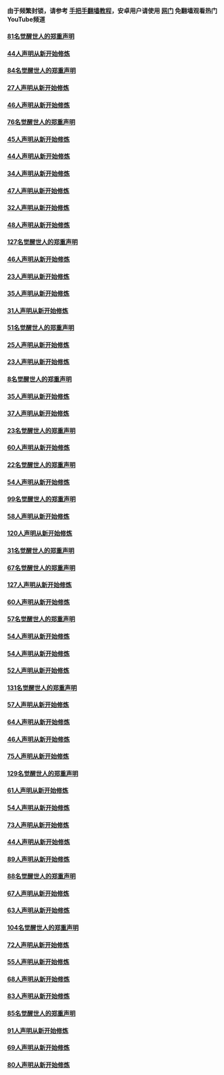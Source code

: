 #### 由于频繁封锁，请参考 [手把手翻墙教程](https://github.com/gfw-breaker/guides/wiki/)，安卓用户请使用 [网门](https://github.com/gfw-breaker/nogfw/blob/master/dl.md?t=03060200) 免翻墙观看热门YouTube频道 

#### [81名觉醒世人的郑重声明](../pages/91/421656.md?t=03060200) 

#### [44人声明从新开始修炼](../pages/91/421544.md?t=03060200) 

#### [84名觉醒世人的郑重声明](../pages/91/421543.md?t=03060200) 

#### [27人声明从新开始修炼](../pages/91/421465.md?t=03060200) 

#### [46人声明从新开始修炼](../pages/91/421454.md?t=03060200) 

#### [76名觉醒世人的郑重声明](../pages/91/421453.md?t=03060200) 

#### [45人声明从新开始修炼](../pages/91/421452.md?t=03060200) 

#### [44人声明从新开始修炼](../pages/91/421422.md?t=03060200) 

#### [34人声明从新开始修炼](../pages/91/421322.md?t=03060200) 

#### [47人声明从新开始修炼](../pages/91/421264.md?t=03060200) 

#### [32人声明从新开始修炼](../pages/91/421225.md?t=03060200) 

#### [48人声明从新开始修炼](../pages/91/421202.md?t=03060200) 

#### [127名觉醒世人的郑重声明](../pages/91/421224.md?t=03060200) 

#### [46人声明从新开始修炼](../pages/91/421203.md?t=03060200) 

#### [23人声明从新开始修炼](../pages/91/421138.md?t=03060200) 

#### [35人声明从新开始修炼](../pages/91/421122.md?t=03060200) 

#### [31人声明从新开始修炼](../pages/91/421081.md?t=03060200) 

#### [51名觉醒世人的郑重声明](../pages/91/421080.md?t=03060200) 

#### [25人声明从新开始修炼](../pages/91/421020.md?t=03060200) 

#### [23人声明从新开始修炼](../pages/91/420884.md?t=03060200) 

#### [8名觉醒世人的郑重声明](../pages/91/420883.md?t=03060200) 

#### [35人声明从新开始修炼](../pages/91/420809.md?t=03060200) 

#### [37人声明从新开始修炼](../pages/91/420766.md?t=03060200) 

#### [23名觉醒世人的郑重声明](../pages/91/420765.md?t=03060200) 

#### [60人声明从新开始修炼](../pages/91/420727.md?t=03060200) 

#### [22名觉醒世人的郑重声明](../pages/91/420726.md?t=03060200) 

#### [54人声明从新开始修炼](../pages/91/420529.md?t=03060200) 

#### [99名觉醒世人的郑重声明](../pages/91/420528.md?t=03060200) 

#### [58人声明从新开始修炼](../pages/91/420198.md?t=03060200) 

#### [120人声明从新开始修炼](../pages/91/420141.md?t=03060200) 

#### [31名觉醒世人的郑重声明](../pages/91/420197.md?t=03060200) 

#### [67名觉醒世人的郑重声明](../pages/91/420140.md?t=03060200) 

#### [127人声明从新开始修炼](../pages/91/420082.md?t=03060200) 

#### [60人声明从新开始修炼](../pages/91/420081.md?t=03060200) 

#### [57名觉醒世人的郑重声明](../pages/91/420080.md?t=03060200) 

#### [54人声明从新开始修炼](../pages/91/419533.md?t=03060200) 

#### [54人声明从新开始修炼](../pages/91/419532.md?t=03060200) 

#### [52人声明从新开始修炼](../pages/91/419531.md?t=03060200) 

#### [131名觉醒世人的郑重声明](../pages/91/419530.md?t=03060200) 

#### [57人声明从新开始修炼](../pages/91/419430.md?t=03060200) 

#### [64人声明从新开始修炼](../pages/91/419429.md?t=03060200) 

#### [46人声明从新开始修炼](../pages/91/419428.md?t=03060200) 

#### [75人声明从新开始修炼](../pages/91/419427.md?t=03060200) 

#### [129名觉醒世人的郑重声明](../pages/91/419426.md?t=03060200) 

#### [61人声明从新开始修炼](../pages/91/419198.md?t=03060200) 

#### [54人声明从新开始修炼](../pages/91/419197.md?t=03060200) 

#### [73人声明从新开始修炼](../pages/91/419196.md?t=03060200) 

#### [44人声明从新开始修炼](../pages/91/419075.md?t=03060200) 

#### [89人声明从新开始修炼](../pages/91/419074.md?t=03060200) 

#### [88名觉醒世人的郑重声明](../pages/91/419195.md?t=03060200) 

#### [67人声明从新开始修炼](../pages/91/419073.md?t=03060200) 

#### [63人声明从新开始修炼](../pages/91/419072.md?t=03060200) 

#### [104名觉醒世人的郑重声明](../pages/91/419071.md?t=03060200) 

#### [72人声明从新开始修炼](../pages/91/418902.md?t=03060200) 

#### [55人声明从新开始修炼](../pages/91/418901.md?t=03060200) 

#### [68人声明从新开始修炼](../pages/91/418900.md?t=03060200) 

#### [83人声明从新开始修炼](../pages/91/418757.md?t=03060200) 

#### [85名觉醒世人的郑重声明](../pages/91/418899.md?t=03060200) 

#### [91人声明从新开始修炼](../pages/91/418756.md?t=03060200) 

#### [69人声明从新开始修炼](../pages/91/418755.md?t=03060200) 

#### [80人声明从新开始修炼](../pages/91/418754.md?t=03060200) 


